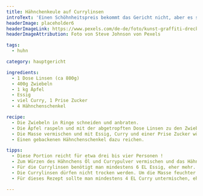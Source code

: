 ```yaml
---
title: Hähnchenkeule auf Currylinsen
introText: 'Einen Schöhnheitspreis bekommt das Gericht nicht, aber es schmeckt gut. Es ist eines der wenigen Gerichte, in denen ich noch Currypulver nutze.'
headerImage: placeholder6
headerImageLink: https://www.pexels.com/de-de/foto/kunst-graffiti-dreckig-textur-7486894/
headerImageAttribution: Foto von Steve Johnson von Pexels

tags:
  - huhn

category: hauptgericht

ingredients:
  - 1 Dose Linsen (ca 800g)
  - 400g Zwiebeln
  - 1 kg Äpfel
  - Essig
  - viel Curry, 1 Prise Zucker
  - 4 Hähnchenschenkel

recipe:
  - Die Zwiebeln in Ringe schneiden und anbraten.
  - Die Ãpfel raspeln und mit der abgetropften Dose Linsen zu den Zwiebeln geben.
  - Die Masse vermischen und mit Essig, Curry und einer Prise Zucker würzen.
  - Einen gebackenen Hähnchenschenkel dazu reichen.

tipps:
  - Diese Portion reicht für etwa drei bis vier Personen !
  - Zum Würzen des Hähnchens Öl und Currypulver vermischen und das Hähnchen damit bestreichen. Zusätzlich noch pfeffern und salzen.
  - Für die Currylinsen benötigt man mindestens 6 EL Essig, eher mehr. Es empfiehlt sich, den Essig nicht abzumessen, sondern „freihändig“ der Masse beizugeben. Das Gericht soll nach Essig schmecken, aber nicht sehr stark. Deshalb sollte man nach der Beigabe von Essig probieren und so die Menge kontrollieren.
  - Die Currylinsen dürfen nicht trocken werden. Um die Masse feuchter zu machen – ist für das längere Dünsten hilfreich – kann man Apfelsaft zugeben.
  - Für dieses Rezept sollte man mindestens 4 EL Curry untermischen, eher mehr. das Gericht soll stark nach Curry schmecken.

---
```

